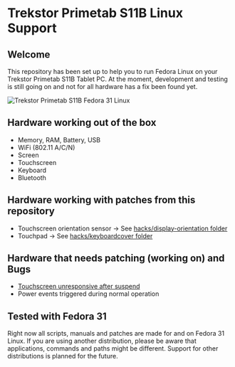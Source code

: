# Trekstor Primetab S11B Linux Support

## Welcome

This repository has been set up to help you to run Fedora Linux on your Trekstor Primetab S11B Tablet PC. At the moment, development and testing is still going on and not for all hardware has a fix been found yet. 

![Trekstor Primetab S11B Fedora 31 Linux](https://techrevelations.de/wp-content/uploads/2019/12/IMG_2714.jpg)

## Hardware working out of the box

* Memory, RAM, Battery, USB
* WiFi (802.11 A/C/N)
* Screen
* Touchscreen
* Keyboard
* Bluetooth

## Hardware working with patches from this repository

* Touchscreen orientation sensor -> See [hacks/display-orientation folder](hacks/display-orientation/)
* Touchpad -> See [hacks/keyboardcover folder](hacks/keyboardcover/)

## Hardware that needs patching (working on) and Bugs

* [Touchscreen unresponsive after suspend](https://github.com/bedawi/trekstor-s11b/issues/1)
* Power events triggered during normal operation

## Tested with Fedora 31

Right now all scripts, manuals and patches are made for and on Fedora 31 Linux. If you are using another distribution, please be aware that applications, commands and paths might be different. Support for other distributions is planned for the future.
